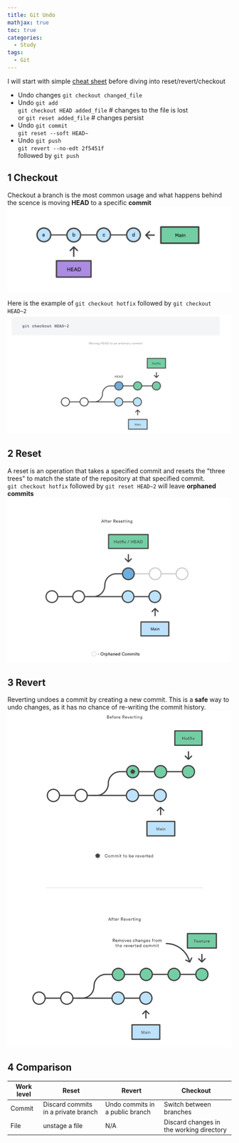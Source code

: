 ```yaml
---
title: Git Undo
mathjax: true
toc: true
categories:
  - Study
tags:
  - Git
---
```


I will start with simple [cheat sheet]([2f5451f](https://www.nobledesktop.com/learn/git/undo-changes)) before diving into reset/revert/checkout

- Undo changes
  `git checkout changed_file`
- Undo `git add`  
  `git checkout HEAD added_file`  # changes to the file is lost  
or `git reset added_file`    # changes persist
- Undo `git commit`  
  `git reset --soft HEAD~`
- Undo `git push`  
  `git revert --no-edt 2f5451f`  
  followed by `git push`

## 1 Checkout
Checkout a branch is the most common usage and what happens behind the scence is moving **HEAD** to a specific **commit**
![Alt text](/assets/images/2024/24-09-10-Git-undo_files/checkout.png)

Here is the example of `git checkout hotfix` followed by `git checkout HEAD~2`
![Alt text](/assets/images/2024/24-09-10-Git-undo_files/checkout-head.png)  
## 2 Reset
A reset is an operation that takes a specified commit and resets the "three trees" to match the state of the repository at that specified commit.  
`git checkout hotfix` followed by `git reset HEAD~2` will leave **orphaned commits**
![Alt text](/assets/images/2024/24-09-10-Git-undo_files/reset-head.png)

## 3 Revert
Reverting undoes a commit by creating a new commit. This is a **safe** way to undo changes, as it has no chance of re-writing the commit history. 
![Alt text](/assets/images/2024/24-09-10-Git-undo_files/revert-head.png)
## 4 Comparison
|Work level |Reset | Revert | Checkout|  
|---|--|---|---|
|Commit|Discard commits in a private branch|Undo commits in a public branch|Switch between branches|
|File|unstage a file|N/A|Discard changes in the working directory|

